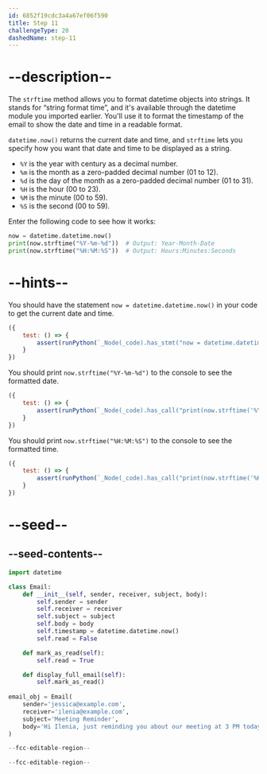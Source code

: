 ```yaml
---
id: 6852f19cdc3a4a67ef06f590
title: Step 11
challengeType: 20
dashedName: step-11
---
```


# --description--

The `strftime` method allows you to format datetime objects into strings. It stands for “string format time”, and it's available through the datetime module you imported earlier. You'll use it to format the timestamp of the email to show the date and time in a readable format.

`datetime.now()` returns the current date and time, and `strftime` lets you specify how you want that date and time to be displayed as a string.

- `%Y` is the year with century as a decimal number.
- `%m` is the month as a zero-padded decimal number (01 to 12).
- `%d` is the day of the month as a zero-padded decimal number (01 to 31).
- `%H` is the hour (00 to 23).
- `%M` is the minute (00 to 59).
- `%S` is the second (00 to 59).

Enter the following code to see how it works:

```py
now = datetime.datetime.now()
print(now.strftime("%Y-%m-%d"))  # Output: Year-Month-Date
print(now.strftime("%H:%M:%S"))  # Output: Hours:Minutes:Seconds
```

# --hints--

You should have the statement `now = datetime.datetime.now()` in your code to get the current date and time.

```js
({
    test: () => {
        assert(runPython(`_Node(_code).has_stmt("now = datetime.datetime.now()")`));
    }
})
```

You should print `now.strftime("%Y-%m-%d")` to the console to see the formatted date.

```js
({
    test: () => {
        assert(runPython(`_Node(_code).has_call("print(now.strftime('%Y-%m-%d'))")`));
    }
})
```

You should print `now.strftime("%H:%M:%S")` to the console to see the formatted time.

```js
({
    test: () => {
        assert(runPython(`_Node(_code).has_call("print(now.strftime('%H:%M:%S'))")`));
    }
})
```

# --seed--

## --seed-contents--

```py
import datetime

class Email:
    def __init__(self, sender, receiver, subject, body):
        self.sender = sender
        self.receiver = receiver
        self.subject = subject
        self.body = body
        self.timestamp = datetime.datetime.now()
        self.read = False

    def mark_as_read(self):
        self.read = True

    def display_full_email(self):
        self.mark_as_read()
        
email_obj = Email(
    sender='jessica@example.com',
    receiver='ilenia@example.com',
    subject='Meeting Reminder',
    body='Hi Ilenia, just reminding you about our meeting at 3 PM today.'
)

--fcc-editable-region--

--fcc-editable-region--
```
